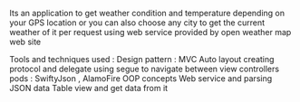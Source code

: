 Its an application to get weather condition and temperature depending on your GPS location or you can also choose any city to get the current weather of it per request using web service provided by open weather map web site


Tools and techniques used :
Design pattern : MVC
Auto layout
creating protocol and delegate
using segue to navigate between view controllers 
pods : SwiftyJson , AlamoFire
OOP concepts
Web service and parsing JSON data
Table view and get data from it
